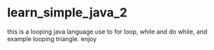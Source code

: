 # learn_simple_java_2
this is a looping java language use to for loop, while and do while, and example looping triangle. enjoy
